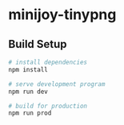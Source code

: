 # minijoy-tinypng

>

## Build Setup

```bash
# install dependencies
npm install

# serve development program
npm run dev

# build for production
npm run prod
```
